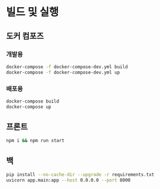 # 빌드 및 실행

## 도커 컴포즈

### 개발용

```bash
docker-compose -f docker-compose-dev.yml build
docker-compose -f docker-compose-dev.yml up
```

### 배포용

```bash
docker-compose build
docker-compose up
```

## 프론트

```bash
npm i && npm run start
```

## 백

```bash
pip install --no-cache-dir --upgrade -r requirements.txt
uvicorn app.main:app --host 0.0.0.0 --port 8000
```
